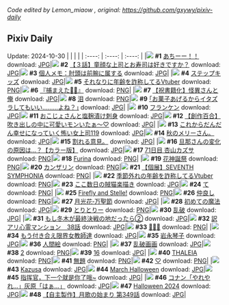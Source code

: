 *Code edited by Lemon_miaow , original: https://github.com/gxywy/pixiv-daily*
## Pixiv Daily 
Update: 2024-10-30
|      |      |      |
| :----: | :----: | :----: |
|![](https://pximg.lemonmiaow.xyz/c/240x480/img-master/img/2024/10/29/00/06/30/123771166_p0_master1200.jpg) **#1** [あちーー！！](https://www.pixiv.net/artworks/123771166) download: [JPG](https://pximg.lemonmiaow.xyz/img-original/img/2024/10/29/00/06/30/123771166_p0.jpg)|![](https://pximg.lemonmiaow.xyz/c/240x480/img-master/img/2024/10/28/00/09/43/123741941_p0_master1200.jpg) **#2** [【３話】童顔な上司とお寿司は好きですか？](https://www.pixiv.net/artworks/123741941) download: [JPG](https://pximg.lemonmiaow.xyz/img-original/img/2024/10/28/00/09/43/123741941_p0.jpg)|![](https://pximg.lemonmiaow.xyz/c/240x480/img-master/img/2024/10/29/10/46/01/123781045_p0_master1200.jpg) **#3** [個人メモ：肘頭は前腕に属する](https://www.pixiv.net/artworks/123781045) download: [JPG](https://pximg.lemonmiaow.xyz/img-original/img/2024/10/29/10/46/01/123781045_p0.jpg)|
|![](https://pximg.lemonmiaow.xyz/c/240x480/img-master/img/2024/10/29/01/07/08/123773182_p0_master1200.jpg) **#4** [ステップキッズ](https://www.pixiv.net/artworks/123773182) download: [JPG](https://pximg.lemonmiaow.xyz/img-original/img/2024/10/29/01/07/08/123773182_p0.jpg)|![](https://pximg.lemonmiaow.xyz/c/240x480/img-master/img/2024/10/28/21/09/57/123764604_p0_master1200.jpg) **#5** [それなりに年齢を詐称してるVtuber](https://www.pixiv.net/artworks/123764604) download: [PNG](https://pximg.lemonmiaow.xyz/img-original/img/2024/10/28/21/09/57/123764604_p0.png)|![](https://pximg.lemonmiaow.xyz/c/240x480/img-master/img/2024/10/28/00/02/39/123741492_p0_master1200.jpg) **#6** [『捕まえた💚💙』](https://www.pixiv.net/artworks/123741492) download: [PNG](https://pximg.lemonmiaow.xyz/img-original/img/2024/10/28/00/02/39/123741492_p0.png)|
|![](https://pximg.lemonmiaow.xyz/c/240x480/img-master/img/2024/10/29/19/30/37/123790522_p0_master1200.jpg) **#7** [【祝書籍化】怪異さんと俺](https://www.pixiv.net/artworks/123790522) download: [JPG](https://pximg.lemonmiaow.xyz/img-original/img/2024/10/29/19/30/37/123790522_p0.jpg)|![](https://pximg.lemonmiaow.xyz/c/240x480/img-master/img/2024/10/28/00/00/01/123741132_p0_master1200.jpg) **#8** [泪](https://www.pixiv.net/artworks/123741132) download: [PNG](https://pximg.lemonmiaow.xyz/img-original/img/2024/10/28/00/00/01/123741132_p0.png)|![](https://pximg.lemonmiaow.xyz/c/240x480/img-master/img/2024/10/28/17/12/16/123757994_p0_master1200.jpg) **#9** [｢お菓子あげるからイタズラしてもいい………よね？｣](https://www.pixiv.net/artworks/123757994) download: [JPG](https://pximg.lemonmiaow.xyz/img-original/img/2024/10/28/17/12/16/123757994_p0.jpg)|
|![](https://pximg.lemonmiaow.xyz/c/240x480/img-master/img/2024/10/29/12/00/09/123782121_p0_master1200.jpg) **#10** [フランケン](https://www.pixiv.net/artworks/123782121) download: [JPG](https://pximg.lemonmiaow.xyz/img-original/img/2024/10/29/12/00/09/123782121_p0.jpg)|![](https://pximg.lemonmiaow.xyz/c/240x480/img-master/img/2024/10/29/00/14/51/123771535_p0_master1200.jpg) **#11** [おこじょさんと塩麹漬け刺身](https://www.pixiv.net/artworks/123771535) download: [JPG](https://pximg.lemonmiaow.xyz/img-original/img/2024/10/29/00/14/51/123771535_p0.jpg)|![](https://pximg.lemonmiaow.xyz/c/240x480/img-master/img/2024/10/29/19/00/55/123789754_p0_master1200.jpg) **#12** [【創作百合】吹き出しの中に可愛いモンいたぁ～♡](https://www.pixiv.net/artworks/123789754) download: [JPG](https://pximg.lemonmiaow.xyz/img-original/img/2024/10/29/19/00/55/123789754_p0.jpg)|
|![](https://pximg.lemonmiaow.xyz/c/240x480/img-master/img/2024/10/28/17/19/02/123757738_p0_master1200.jpg) **#13** [これからだんだん幸せになっていく怖い女上司119](https://www.pixiv.net/artworks/123757738) download: [JPG](https://pximg.lemonmiaow.xyz/img-original/img/2024/10/28/17/19/02/123757738_p0.jpg)|![](https://pximg.lemonmiaow.xyz/c/240x480/img-master/img/2024/10/28/16/12/27/123756813_p0_master1200.jpg) **#14** [秋のメリーさん。](https://www.pixiv.net/artworks/123756813) download: [JPG](https://pximg.lemonmiaow.xyz/img-original/img/2024/10/28/16/12/27/123756813_p0.jpg)|![](https://pximg.lemonmiaow.xyz/c/240x480/img-master/img/2024/10/28/18/41/46/123760302_p0_master1200.jpg) **#15** [割れる意見。](https://www.pixiv.net/artworks/123760302) download: [JPG](https://pximg.lemonmiaow.xyz/img-original/img/2024/10/28/18/41/46/123760302_p0.jpg)|
|![](https://pximg.lemonmiaow.xyz/c/240x480/img-master/img/2024/10/28/00/01/10/123741326_p0_master1200.jpg) **#16** [旦那さんの変化の原因は...？【カラー版】](https://www.pixiv.net/artworks/123741326) download: [JPG](https://pximg.lemonmiaow.xyz/img-original/img/2024/10/28/00/01/10/123741326_p0.jpg)|![](https://pximg.lemonmiaow.xyz/c/240x480/img-master/img/2024/10/28/23/34/39/123769739_p0_master1200.jpg) **#17** [71日目 杏山カズサ](https://www.pixiv.net/artworks/123769739) download: [PNG](https://pximg.lemonmiaow.xyz/img-original/img/2024/10/28/23/34/39/123769739_p0.png)|![](https://pximg.lemonmiaow.xyz/c/240x480/img-master/img/2024/10/28/00/25/17/123742521_p0_master1200.jpg) **#18** [Furina](https://www.pixiv.net/artworks/123742521) download: [PNG](https://pximg.lemonmiaow.xyz/img-original/img/2024/10/28/00/25/17/123742521_p0.png)|
|![](https://pximg.lemonmiaow.xyz/c/240x480/img-master/img/2024/10/28/05/35/32/123747870_p0_master1200.jpg) **#19** [花神誕祭](https://www.pixiv.net/artworks/123747870) download: [PNG](https://pximg.lemonmiaow.xyz/img-original/img/2024/10/28/05/35/32/123747870_p0.png)|![](https://pximg.lemonmiaow.xyz/c/240x480/img-master/img/2024/10/29/00/00/32/123770686_p0_master1200.jpg) **#20** [カンザリン](https://www.pixiv.net/artworks/123770686) download: [PNG](https://pximg.lemonmiaow.xyz/img-original/img/2024/10/29/00/00/32/123770686_p0.png)|![](https://pximg.lemonmiaow.xyz/c/240x480/img-master/img/2024/10/28/00/29/45/123742690_p0_master1200.jpg) **#21** [【個展】SEVENTH SYMPHONIA](https://www.pixiv.net/artworks/123742690) download: [PNG](https://pximg.lemonmiaow.xyz/img-original/img/2024/10/28/00/29/45/123742690_p0.png)|
|![](https://pximg.lemonmiaow.xyz/c/240x480/img-master/img/2024/10/29/20/12/30/123791739_p0_master1200.jpg) **#22** [季節外れの年齢を詐称してるVtuber](https://www.pixiv.net/artworks/123791739) download: [PNG](https://pximg.lemonmiaow.xyz/img-original/img/2024/10/29/20/12/30/123791739_p0.png)|![](https://pximg.lemonmiaow.xyz/c/240x480/img-master/img/2024/10/29/13/55/15/123782993_p0_master1200.jpg) **#23** [ここ数日の賊猫楽描き](https://www.pixiv.net/artworks/123782993) download: [JPG](https://pximg.lemonmiaow.xyz/img-original/img/2024/10/29/13/55/15/123782993_p0.jpg)|![](https://pximg.lemonmiaow.xyz/c/240x480/img-master/img/2024/10/29/04/30/01/123776465_p0_master1200.jpg) **#24** [て](https://www.pixiv.net/artworks/123776465) download: [PNG](https://pximg.lemonmiaow.xyz/img-original/img/2024/10/29/04/30/01/123776465_p0.png)|
|![](https://pximg.lemonmiaow.xyz/c/240x480/img-master/img/2024/10/28/00/11/28/123742022_p0_master1200.jpg) **#25** [Firefly and Stelle!](https://www.pixiv.net/artworks/123742022) download: [PNG](https://pximg.lemonmiaow.xyz/img-original/img/2024/10/28/00/11/28/123742022_p0.png)|![](https://pximg.lemonmiaow.xyz/c/240x480/img-master/img/2024/10/28/19/28/20/123761512_p0_master1200.jpg) **#26** [仲良し](https://www.pixiv.net/artworks/123761512) download: [PNG](https://pximg.lemonmiaow.xyz/img-original/img/2024/10/28/19/28/20/123761512_p0.png)|![](https://pximg.lemonmiaow.xyz/c/240x480/img-master/img/2024/10/28/18/51/22/123760512_p0_master1200.jpg) **#27** [月光花‐万聖節](https://www.pixiv.net/artworks/123760512) download: [JPG](https://pximg.lemonmiaow.xyz/img-original/img/2024/10/28/18/51/22/123760512_p0.jpg)|
|![](https://pximg.lemonmiaow.xyz/c/240x480/img-master/img/2024/10/29/20/09/37/123791657_p0_master1200.jpg) **#28** [初めての魔法](https://www.pixiv.net/artworks/123791657) download: [JPG](https://pximg.lemonmiaow.xyz/img-original/img/2024/10/29/20/09/37/123791657_p0.jpg)|![](https://pximg.lemonmiaow.xyz/c/240x480/img-master/img/2024/10/29/12/26/26/123782610_p0_master1200.jpg) **#29** [とりとりー](https://www.pixiv.net/artworks/123782610) download: [PNG](https://pximg.lemonmiaow.xyz/img-original/img/2024/10/29/12/26/26/123782610_p0.png)|![](https://pximg.lemonmiaow.xyz/c/240x480/img-master/img/2024/10/28/20/57/30/123764075_p0_master1200.jpg) **#30** [乱破](https://www.pixiv.net/artworks/123764075) download: [JPG](https://pximg.lemonmiaow.xyz/img-original/img/2024/10/28/20/57/30/123764075_p0.jpg)|
|![](https://pximg.lemonmiaow.xyz/c/240x480/img-master/img/2024/10/29/00/36/47/123772329_p0_master1200.jpg) **#31** [もし冬木が最終決戦の地だったら②](https://www.pixiv.net/artworks/123772329) download: [JPG](https://pximg.lemonmiaow.xyz/img-original/img/2024/10/29/00/36/47/123772329_p0.jpg)|![](https://pximg.lemonmiaow.xyz/c/240x480/img-master/img/2024/10/29/16/12/03/123786056_p0_master1200.jpg) **#32** [訳アリ心霊マンション　38話](https://www.pixiv.net/artworks/123786056) download: [JPG](https://pximg.lemonmiaow.xyz/img-original/img/2024/10/29/16/12/03/123786056_p0.jpg)|![](https://pximg.lemonmiaow.xyz/c/240x480/img-master/img/2024/10/28/00/00/57/123741300_p0_master1200.jpg) **#33** [🫧🧽🫧](https://www.pixiv.net/artworks/123741300) download: [PNG](https://pximg.lemonmiaow.xyz/img-original/img/2024/10/28/00/00/57/123741300_p0.png)|
|![](https://pximg.lemonmiaow.xyz/c/240x480/img-master/img/2024/10/29/19/11/10/123790015_p0_master1200.jpg) **#34** [もう付き合え限界女教師達](https://www.pixiv.net/artworks/123790015) download: [JPG](https://pximg.lemonmiaow.xyz/img-original/img/2024/10/29/19/11/10/123790015_p0.jpg)|![](https://pximg.lemonmiaow.xyz/c/240x480/img-master/img/2024/10/28/22/18/07/123766985_p0_master1200.jpg) **#35** [岩永琴子](https://www.pixiv.net/artworks/123766985) download: [JPG](https://pximg.lemonmiaow.xyz/img-original/img/2024/10/28/22/18/07/123766985_p0.jpg)|![](https://pximg.lemonmiaow.xyz/c/240x480/img-master/img/2024/10/28/10/44/08/123751775_p0_master1200.jpg) **#36** [人間絵](https://www.pixiv.net/artworks/123751775) download: [PNG](https://pximg.lemonmiaow.xyz/img-original/img/2024/10/28/10/44/08/123751775_p0.png)|
|![](https://pximg.lemonmiaow.xyz/c/240x480/img-master/img/2024/10/28/12/10/35/123753195_p0_master1200.jpg) **#37** [乱破画画](https://www.pixiv.net/artworks/123753195) download: [JPG](https://pximg.lemonmiaow.xyz/img-original/img/2024/10/28/12/10/35/123753195_p0.jpg)|![](https://pximg.lemonmiaow.xyz/c/240x480/img-master/img/2024/10/29/18/50/37/123789430_p0_master1200.jpg) **#38** [2](https://www.pixiv.net/artworks/123789430) download: [PNG](https://pximg.lemonmiaow.xyz/img-original/img/2024/10/29/18/50/37/123789430_p0.png)|![](https://pximg.lemonmiaow.xyz/c/240x480/img-master/img/2024/10/28/19/44/20/123761927_p0_master1200.jpg) **#39** [16](https://www.pixiv.net/artworks/123761927) download: [JPG](https://pximg.lemonmiaow.xyz/img-original/img/2024/10/28/19/44/20/123761927_p0.jpg)|
|![](https://pximg.lemonmiaow.xyz/c/240x480/img-master/img/2024/10/29/00/06/18/123771136_p0_master1200.jpg) **#40** [THALEIA](https://www.pixiv.net/artworks/123771136) download: [PNG](https://pximg.lemonmiaow.xyz/img-original/img/2024/10/29/00/06/18/123771136_p0.png)|![](https://pximg.lemonmiaow.xyz/c/240x480/img-master/img/2024/10/28/20/09/51/123762710_p0_master1200.jpg) **#41** [無題](https://www.pixiv.net/artworks/123762710) download: [PNG](https://pximg.lemonmiaow.xyz/img-original/img/2024/10/28/20/09/51/123762710_p0.png)|![](https://pximg.lemonmiaow.xyz/c/240x480/img-master/img/2024/10/29/00/06/30/123771167_p0_master1200.jpg) **#42** [♡](https://www.pixiv.net/artworks/123771167) download: [PNG](https://pximg.lemonmiaow.xyz/img-original/img/2024/10/29/00/06/30/123771167_p0.png)|
|![](https://pximg.lemonmiaow.xyz/c/240x480/img-master/img/2024/10/28/21/40/20/123765638_p0_master1200.jpg) **#43** [Kazusa](https://www.pixiv.net/artworks/123765638) download: [JPG](https://pximg.lemonmiaow.xyz/img-original/img/2024/10/28/21/40/20/123765638_p0.jpg)|![](https://pximg.lemonmiaow.xyz/c/240x480/img-master/img/2024/10/28/09/59/59/123751099_p0_master1200.jpg) **#44** [March Halloween](https://www.pixiv.net/artworks/123751099) download: [JPG](https://pximg.lemonmiaow.xyz/img-original/img/2024/10/28/09/59/59/123751099_p0.jpg)|![](https://pximg.lemonmiaow.xyz/c/240x480/img-master/img/2024/10/28/12/55/31/123753924_p0_master1200.jpg) **#45** [指挥官，下一个就是你了哦~](https://www.pixiv.net/artworks/123753924) download: [JPG](https://pximg.lemonmiaow.xyz/img-original/img/2024/10/28/12/55/31/123753924_p0.jpg)|
|![](https://pximg.lemonmiaow.xyz/c/240x480/img-master/img/2024/10/28/17/31/32/123758434_p0_master1200.jpg) **#46** [コナン「やれやれ…」灰原「はぁ…」](https://www.pixiv.net/artworks/123758434) download: [JPG](https://pximg.lemonmiaow.xyz/img-original/img/2024/10/28/17/31/32/123758434_p0.jpg)|![](https://pximg.lemonmiaow.xyz/c/240x480/img-master/img/2024/10/28/11/20/35/123752304_p0_master1200.jpg) **#47** [Halloween 2024](https://www.pixiv.net/artworks/123752304) download: [JPG](https://pximg.lemonmiaow.xyz/img-original/img/2024/10/28/11/20/35/123752304_p0.jpg)|![](https://pximg.lemonmiaow.xyz/c/240x480/img-master/img/2024/10/28/00/07/31/123741808_p0_master1200.jpg) **#48** [【自主製作】月歌の始まり 第349話](https://www.pixiv.net/artworks/123741808) download: [JPG](https://pximg.lemonmiaow.xyz/img-original/img/2024/10/28/00/07/31/123741808_p0.jpg)|
